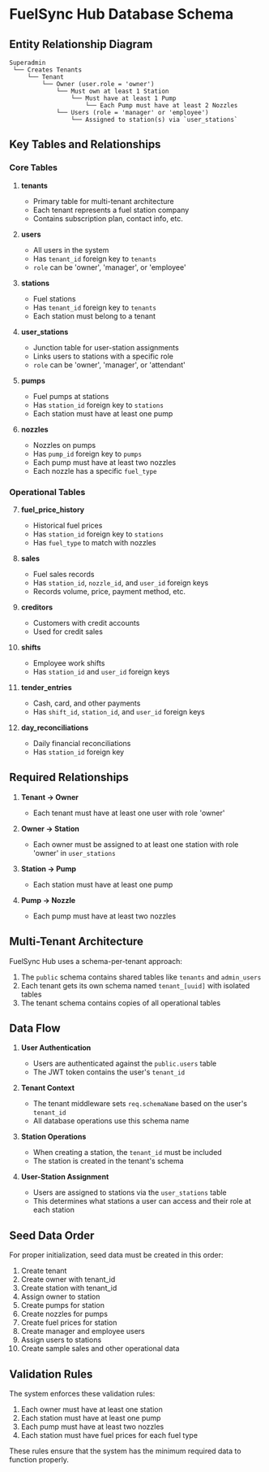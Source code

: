 # FuelSync Hub Database Schema

## Entity Relationship Diagram

```
Superadmin
 └── Creates Tenants
     └── Tenant
         └── Owner (user.role = 'owner')
             └── Must own at least 1 Station
                 └── Must have at least 1 Pump
                     └── Each Pump must have at least 2 Nozzles
             └── Users (role = 'manager' or 'employee')
                 └── Assigned to station(s) via `user_stations`
```

## Key Tables and Relationships

### Core Tables

1. **tenants**
   - Primary table for multi-tenant architecture
   - Each tenant represents a fuel station company
   - Contains subscription plan, contact info, etc.

2. **users**
   - All users in the system
   - Has `tenant_id` foreign key to `tenants`
   - `role` can be 'owner', 'manager', or 'employee'

3. **stations**
   - Fuel stations
   - Has `tenant_id` foreign key to `tenants`
   - Each station must belong to a tenant

4. **user_stations**
   - Junction table for user-station assignments
   - Links users to stations with a specific role
   - `role` can be 'owner', 'manager', or 'attendant'

5. **pumps**
   - Fuel pumps at stations
   - Has `station_id` foreign key to `stations`
   - Each station must have at least one pump

6. **nozzles**
   - Nozzles on pumps
   - Has `pump_id` foreign key to `pumps`
   - Each pump must have at least two nozzles
   - Each nozzle has a specific `fuel_type`

### Operational Tables

7. **fuel_price_history**
   - Historical fuel prices
   - Has `station_id` foreign key to `stations`
   - Has `fuel_type` to match with nozzles

8. **sales**
   - Fuel sales records
   - Has `station_id`, `nozzle_id`, and `user_id` foreign keys
   - Records volume, price, payment method, etc.

9. **creditors**
   - Customers with credit accounts
   - Used for credit sales

10. **shifts**
    - Employee work shifts
    - Has `station_id` and `user_id` foreign keys

11. **tender_entries**
    - Cash, card, and other payments
    - Has `shift_id`, `station_id`, and `user_id` foreign keys

12. **day_reconciliations**
    - Daily financial reconciliations
    - Has `station_id` foreign key

## Required Relationships

1. **Tenant → Owner**
   - Each tenant must have at least one user with role 'owner'

2. **Owner → Station**
   - Each owner must be assigned to at least one station with role 'owner' in `user_stations`

3. **Station → Pump**
   - Each station must have at least one pump

4. **Pump → Nozzle**
   - Each pump must have at least two nozzles

## Multi-Tenant Architecture

FuelSync Hub uses a schema-per-tenant approach:

1. The `public` schema contains shared tables like `tenants` and `admin_users`
2. Each tenant gets its own schema named `tenant_[uuid]` with isolated tables
3. The tenant schema contains copies of all operational tables

## Data Flow

1. **User Authentication**
   - Users are authenticated against the `public.users` table
   - The JWT token contains the user's `tenant_id`

2. **Tenant Context**
   - The tenant middleware sets `req.schemaName` based on the user's `tenant_id`
   - All database operations use this schema name

3. **Station Operations**
   - When creating a station, the `tenant_id` must be included
   - The station is created in the tenant's schema

4. **User-Station Assignment**
   - Users are assigned to stations via the `user_stations` table
   - This determines what stations a user can access and their role at each station

## Seed Data Order

For proper initialization, seed data must be created in this order:

1. Create tenant
2. Create owner with tenant_id
3. Create station with tenant_id
4. Assign owner to station
5. Create pumps for station
6. Create nozzles for pumps
7. Create fuel prices for station
8. Create manager and employee users
9. Assign users to stations
10. Create sample sales and other operational data

## Validation Rules

The system enforces these validation rules:

1. Each owner must have at least one station
2. Each station must have at least one pump
3. Each pump must have at least two nozzles
4. Each station must have fuel prices for each fuel type

These rules ensure that the system has the minimum required data to function properly.